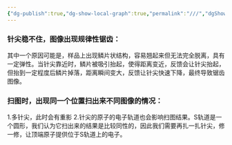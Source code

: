 ```yaml
---
{"dg-publish":true,"dg-show-local-graph":true,"permalink":"///","dgShowLocalGraph":true,"dgPassFrontmatter":true}
---
```


### 针尖稳不住，图像出现规律性锯齿：
其中一个原因可能是，样品上出现鳞片状结构，容易翘起来但无法完全脱离，具有一定弹性。当针尖靠近时，鳞片被吸引抬起，使得距离变近，反馈会让针尖抬起，但抬到一定程度后鳞片掉落，距离瞬间变大，反馈让针尖快速下降，最终导致锯齿图像。

### 扫图时，出现同一个位置扫出来不同图像的情况：
1.多针尖，此时会有重影
2.针尖的原子的电子轨道也会影响扫图结果。S轨道是一个圆形，我们认为它扫出来的结果是比较同性的，因此我们需要再扎一扎针尖，修一修，让顶端原子提供位于S轨道上的电子。
